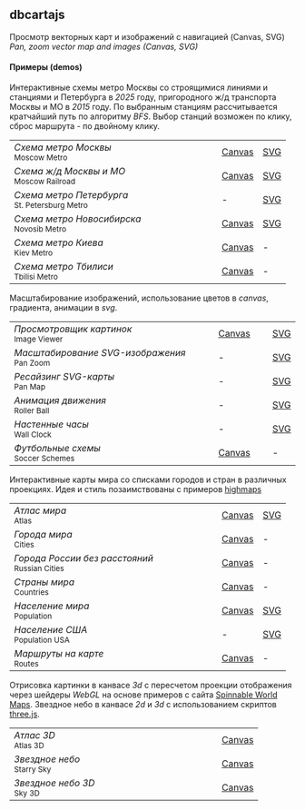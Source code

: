 ## dbcartajs

Просмотр векторных карт и изображений с навигацией (Canvas, SVG)  
*Pan, zoom vector map and images (Canvas, SVG)*

#### Примеры (demos)

Интерактивные схемы метро Москвы со строящимися линиями и станциями и Петербурга в <i>2025</i> году, 
пригородного ж/д транспорта Москвы и МО в <i>2015</i> году.
По выбранным станциям рассчитывается кратчайший путь по алгоритму <i>BFS</i>.
Выбор станций возможен по клику, сброс маршрута - по двойному клику.

<table>
<tr>
<td width="350px"> <i>Схема метро Москвы</i><br><sup>Moscow Metro</sup> </td>
<td> <a href="https://egaxegax.github.io/dbcartajs/nv/mosmetro.html"> Canvas </a> </td>
<td> <a href="https://egaxegax.github.io/dbcartajs/svg/mosmetro.html"> SVG </a> </td>
</tr>
<tr>
<td> <i>Схема ж/д Москвы и МО</i><br><sup>Moscow Railroad</sup> </td>
<td> <a href="https://egaxegax.github.io/dbcartajs/nv/mosrails.html"> Canvas </a> </td>
<td> <a href="https://egaxegax.github.io/dbcartajs/svg/mosrails.html"> SVG </a> </td>
</tr>
<tr>
<td> <i>Схема метро Петербурга</i><br><sup>St. Petersburg Metro</sup> </td>
<td> - </td>
<td> <a href="https://egaxegax.github.io/dbcartajs/svg/metrospb.html"> SVG </a> </td>
</tr>
<tr>
<td> <i>Схема метро Новосибирска</i><br><sup>Novosib Metro</sup> </td>
<td> <a href="https://egaxegax.github.io/dbcartajs/nv/metro-novosib.html"> Canvas </a> </td>
<td> <a href="https://egaxegax.github.io/dbcartajs/svg/metro-novosib.html"> SVG </a> </td>
</tr>
<tr>
<td> <i>Схема метро Киева</i><br><sup>Kiev Metro</sup> </td>
<td> <a href="https://egaxegax.github.io/dbcartajs/nv/metro-kiev.html"> Canvas </a> </td>
<td> - </td> 
</tr>
<tr>
<td> <i>Схема метро Тбилиси</i><br><sup>Tbilisi Metro</sup> </td>
<td> <a href="https://egaxegax.github.io/dbcartajs/nv/metro-tbilisi.html"> Canvas </a> </td>
<td> - </td>
</tr>
</table>

Масштабирование изображений, использование цветов в *canvas*, градиента, анимации в *svg*.

<table>
<tr>
<td width="350px"> <i>Просмотровщик картинок</i><br><sup>Image Viewer</sup> </td>
<td> <a href="https://egaxegax.github.io/dbcartajs/nv/imgviewer.html"> Canvas </a> </td>
<td> <a href="https://egaxegax.github.io/dbcartajs/svg/imgviewer.html"> SVG </a> </td>
</tr>
<tr>
<td> <i>Масштабирование SVG-изображения</i><br><sup>Pan Zoom</sup> </td>
<td> - </td>
<td> <a href="https://egaxegax.github.io/dbcartajs/svg/panzoom.html"> SVG </a> </td>
</tr>
<tr>
<td> <i>Ресайзинг SVG-карты</i><br><sup>Pan Map</sup> </td>
<td> - </td>
<td> <a href="https://egaxegax.github.io/dbcartajs/svg/panmap.html"> SVG </a> </td>
</tr>
<tr>
<td> <i>Анимация движения</i><br><sup>Roller Ball</sup> </td>
<td width="80px"> - </td>
<td> <a href="https://egaxegax.github.io/dbcartajs/svg/rollerball.html"> SVG </a> </td>
</tr>
<tr>
<td width="350px"> <i>Настенные часы</i><br><sup>Wall Clock</sup> </td>
<td> - </td>
<td> <a href="https://egaxegax.github.io/dbcartajs/svg/clock.html"> SVG </a> </td>
</tr>
<tr>
<td width="350px"> <i>Футбольные схемы</i><br><sup>Soccer Schemes</sup> </td>
<td> <a href="https://egaxegax.github.io/dbcartajs/nv/soccerf.html"> Canvas </a> </td>
<td> - </td>
</tr>
</table>

Интерактивные карты мира со списками городов и стран в различных проекциях. 
Идея и стиль позаимствованы с примеров <a href="http://www.highcharts.com/maps/demo">highmaps</a> 

<table>
<tr>
<td width="350px"> <i>Атлас мира</i><br><sup>Atlas</sup> </td>
<td> <a href="https://egaxegax.github.io/dbcartajs/nv/atlas.html"> Canvas </a> </td>
<td> <a href="https://egaxegax.github.io/dbcartajs/svg/atlas.html"> SVG </a> </td>
</tr>
<tr>
<td> <i>Города мира</i><br><sup>Cities</sup> </td>
<td> <a href="https://egaxegax.github.io/dbcartajs/nv/cities.html"> Canvas </a> </td>
<td> - </td>
</tr>
<tr>
<td> <i>Города России без расстояний</i><br><sup>Russian Cities</sup> </td>
<td> <a href="https://egaxegax.github.io/dbcartajs/nv/russ.html"> Canvas </a> </td>
<td> - </td>
</tr>
<tr>
<td> <i>Страны мира</i><br><sup>Countries</sup> </td>
<td> <a href="https://egaxegax.github.io/dbcartajs/nv/countries.html"> Canvas </a> </td>
<td> - </td>
</tr>
<tr>
<td> <i>Население мира</i><br><sup>Population</sup> </td>
<td> <a href="https://egaxegax.github.io/dbcartajs/nv/usemap.html"> Canvas </a> </td>
<td> <a href="https://egaxegax.github.io/dbcartajs/svg/usemap.html"> SVG </a> </td>
</tr>
<tr>
<td> <i>Население США</i><br><sup>Population USA</sup> </td>
<td> - </td>
<td> <a href="https://egaxegax.github.io/dbcartajs/svg/us.html"> SVG </a> </td>
</tr>
<tr>
<td> <i>Маршруты на карте</i><br><sup>Routes</sup> </td>
<td> <a href="https://egaxegax.github.io/dbcartajs/nv/merc.html"> Canvas </a> </td>
<td> - </td>
</tr>
</table>

Отрисовка картинки в канвасе <i>3d</i> с пересчетом проекции отображения через шейдеры <i>WebGL</i> на основе примеров с сайта <a href="http://vcg.isti.cnr.it/~tarini/spinnableworldmaps/">Spinnable World Maps</a>. 
Звездное небо в канвасе <i>2d</i> и <i>3d</i> с использованием скриптов <a href="https://github.com/mrdoob/three.js">three.js</a>.

<table>
<tr>
<td width="350px"> <i>Атлас 3D</i><br><sup>Atlas 3D</sup> </td>
<td> <a href="https://egaxegax.github.io/dbcartajs/nv/map3d.html"> Canvas </a> </td>
</tr>
<tr>
<td> <i>Звездное небо</i><br><sup>Starry Sky</sup> </td>
<td> <a href="https://egaxegax.github.io/dbcartajs/nv/starry.html"> Canvas </a> </td>
</tr>
<tr>
<td> <i>Звездное небо 3D</i><br><sup>Sky 3D</sup> </td>
<td> <a href="https://egaxegax.github.io/dbcartajs/nv/sky3d.html"> Canvas </a> </td>
</tr>
</table>
